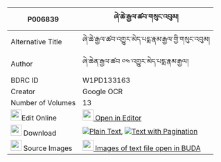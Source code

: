 |P006839|ཞེ་ཆེ་རྒྱལ་ཚབ་གསུང་འབུམ། 
| --- | --- 
|Alternative Title |ཞེ་ཆེ་རྒྱལ་ཚབ་འགྱུར་མེད་པདྨ་རྣམ་རྒྱལ་གྱི་གསུང་འབུམ།
|Author| ཞེ་ཆེན་རྒྱལ་ཚབ ༠༤་འགྱུར་མེད་པདྨ་རྣམ་རྒྱལ།
|BDRC ID | W1PD133163
|Creator | Google OCR
|Number of Volumes| 13
|<img width="25" src="https://img.icons8.com/color/25/000000/edit-property.png">Edit Online| [<img width="25" src="https://avatars.githubusercontent.com/u/45091458?s=200&v=4"> Open in Editor](http://editor.openpecha.org/P006839)
|<img width="25" src="https://img.icons8.com/fluent/48/000000/download-2.png"/>  Download | [![](https://img.icons8.com/color/20/000000/txt.png)Plain Text](https://github.com/Openpecha/P006839/releases/download/v2/shye_che_gyaltsab_sungbum_plain_P006839.zip), [![](https://img.icons8.com/color/20/000000/txt.png)Text with Pagination](https://github.com/Openpecha/P006839/releases/download/v2/shye_che_gyaltsab_sungbum_pages_P006839.zip)
|<img width="25" src="https://img.icons8.com/plasticine/100/000000/pictures-folder.png"/>  Source Images | [<img width="25" src="https://library.bdrc.io/icons/BUDA-small.svg"> Images of text file open in BUDA](https://library.bdrc.io/show/bdr:W1PD133163)